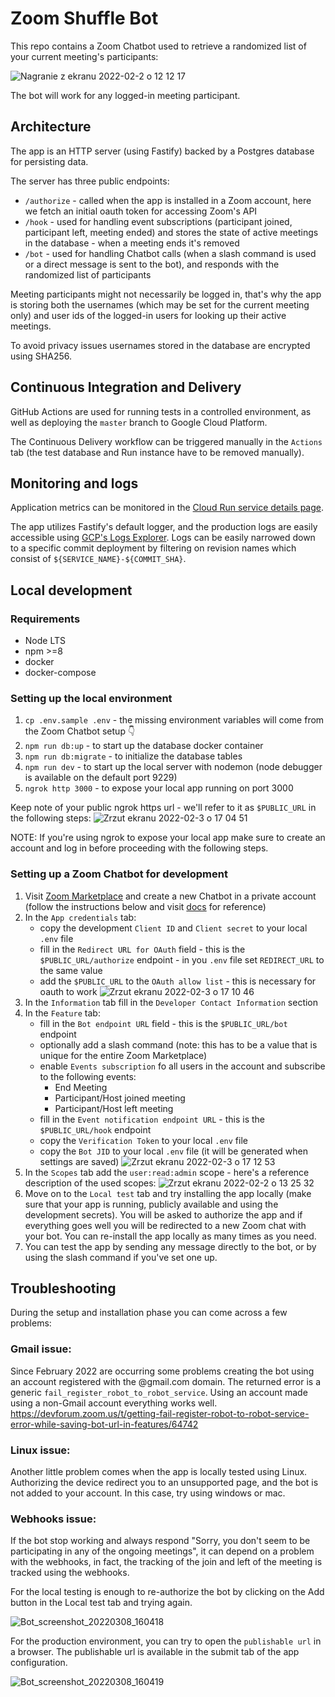 # Zoom Shuffle Bot

This repo contains a Zoom Chatbot used to retrieve a randomized list of your current meeting's participants:

![Nagranie z ekranu 2022-02-2 o 12 12 17](https://user-images.githubusercontent.com/5416572/152143409-12162c5f-210e-40a3-bf1b-aa0362612089.gif)

The bot will work for any logged-in meeting participant.

## Architecture

The app is an HTTP server (using Fastify) backed by a Postgres database for persisting data.

The server has three public endpoints:

- `/authorize` - called when the app is installed in a Zoom account, here we fetch an initial oauth token for accessing
  Zoom's API
- `/hook` - used for handling event subscriptions (participant joined, participant left, meeting ended) and stores the 
  state of active meetings in the database - when a meeting ends it's removed
- `/bot` - used for handling Chatbot calls (when a slash command is used or a direct message is sent to the bot), and
  responds with the randomized list of participants

Meeting participants might not necessarily be logged in, that's why the app is storing both the usernames (which may be 
set for the current meeting only) and user ids of the logged-in users for looking up their active meetings.

To avoid privacy issues usernames stored in the database are encrypted using SHA256.

## Continuous Integration and Delivery

GitHub Actions are used for running tests in a controlled environment, as well as deploying the `master` branch to 
Google Cloud Platform.

The Continuous Delivery workflow can be triggered manually in the `Actions` tab (the test database and Run instance have 
to be removed manually).

## Monitoring and logs

Application metrics can be monitored in the [Cloud Run service details page](https://console.cloud.google.com/run/detail/europe-west1/zoom-shuffle-bot/metrics?project=shuffle-zoom-bot).

The app utilizes Fastify's default logger, and the production logs are easily accessible using [GCP's Logs Explorer](https://console.cloud.google.com/logs/query;query=resource.type%3D%22cloud_run_revision%22%0Aresource.labels.service_name%3D%22zoom-shuffle-bot%22?project=shuffle-zoom-bot). 
Logs can be easily narrowed down to a specific commit deployment by filtering on revision names which consist of 
`${SERVICE_NAME}-${COMMIT_SHA}`.

## Local development

### Requirements

- Node LTS
- npm >=8
- docker
- docker-compose

### Setting up the local environment

1. `cp .env.sample .env` - the missing environment variables will come from the Zoom Chatbot setup 👇
2. `npm run db:up` - to start up the database docker container
3. `npm run db:migrate` - to initialize the database tables
4. `npm run dev` - to start up the local server with nodemon (node debugger is available on the default port 9229)
5. `ngrok http 3000` - to expose your local app running on port 3000

Keep note of your public ngrok https url - we'll refer to it as `$PUBLIC_URL` in the following steps:
![Zrzut ekranu 2022-02-3 o 17 04 51](https://user-images.githubusercontent.com/5416572/152380581-d9bd7eba-81d3-454a-80eb-d33354daa8d2.png)

NOTE: If you're using ngrok to expose your local app make sure to create an account and log in before proceeding with 
the following steps.

### Setting up a Zoom Chatbot for development

1. Visit [Zoom Marketplace](https://marketplace.zoom.us/develop/create) and create a new Chatbot in a private account 
   (follow the instructions below and visit [docs](https://marketplace.zoom.us/docs/guides/build/chatbot-app) for 
   reference)
2. In the `App credentials` tab:
   - copy the development `Client ID` and `Client secret` to your local `.env` file
   - fill in the `Redirect URL for OAuth` field - this is the `$PUBLIC_URL/authorize` endpoint - 
     in you `.env` file set `REDIRECT_URL` to the same value
   - add the `$PUBLIC_URL` to the `OAuth allow list` - this is necessary for oauth to work
   ![Zrzut ekranu 2022-02-3 o 17 10 46](https://user-images.githubusercontent.com/5416572/152381611-ff55fbc4-79b4-426d-a227-8ebb79002461.png)
3. In the `Information` tab fill in the `Developer Contact Information` section
4. In the `Feature` tab:
   - fill in the `Bot endpoint URL` field - this is the `$PUBLIC_URL/bot` endpoint
   - optionally add a slash command (note: this has to be a value that is unique for the entire Zoom Marketplace)
   - enable `Events subscription` fo all users in the account and subscribe to the following events:
     - End Meeting
     - Participant/Host joined meeting
     - Participant/Host left meeting
   - fill in the `Event notification endpoint URL` - this is the `$PUBLIC_URL/hook` endpoint
   - copy the `Verification Token` to your local `.env` file
   - copy the `Bot JID` to your local `.env` file (it will be generated when settings are saved)
   ![Zrzut ekranu 2022-02-3 o 17 12 53](https://user-images.githubusercontent.com/5416572/152381946-e7cbc48b-849e-4b44-b698-05a5020ad85e.png)
5. In the `Scopes` tab add the `user:read:admin` scope - here's a reference description of the used scopes:
   ![Zrzut ekranu 2022-02-2 o 13 25 32](https://user-images.githubusercontent.com/5416572/152153304-6fa14420-0ef5-49c3-9788-9e1de702516e.png)
6. Move on to the `Local test` tab and try installing the app locally (make sure that your app is running, publicly 
   available and using the development secrets). You will be asked to authorize the app and if everything goes well 
   you will be redirected to a new Zoom chat with your bot. You can re-install the app locally as many times as you need.
7. You can test the app by sending any message directly to the bot, or by using the slash command if you've set one up.

## Troubleshooting

During the setup and installation phase you can come across a few problems:

### Gmail issue:
Since February 2022 are occurring some problems creating the bot using an account registered with the @gmail.com domain. The returned error is a generic `fail_register_robot_to_robot_service`. Using an account made using a non-Gmail account everything works well. https://devforum.zoom.us/t/getting-fail-register-robot-to-robot-service-error-while-saving-bot-url-in-features/64742

### Linux issue:
Another little problem comes when the app is locally tested using Linux. 
Authorizing the device redirect you to an unsupported page, and the bot is not added to your account.
In this case, try using windows or mac.

### Webhooks issue:
If the bot stop working and always respond "Sorry, you don't seem to be participating in any of the ongoing meetings", it can depend on a problem with the webhooks, in
fact, the tracking of the join and left of the meeting is tracked using the webhooks.

For the local testing is enough to re-authorize the bot by clicking on the Add button in the Local test tab and trying again.

![Bot_screenshot_20220308_160418](https://user-images.githubusercontent.com/1851362/157255589-1894ceda-c89d-4a14-badf-45f8b5524b18.png)

For the production environment, you can try to open the `publishable url` in a browser. The publishable url is available in the submit tab of the app configuration.

![Bot_screenshot_20220308_160419](https://user-images.githubusercontent.com/1851362/157255632-1f263236-7f0b-4b55-9e56-231132f3764d.png)
